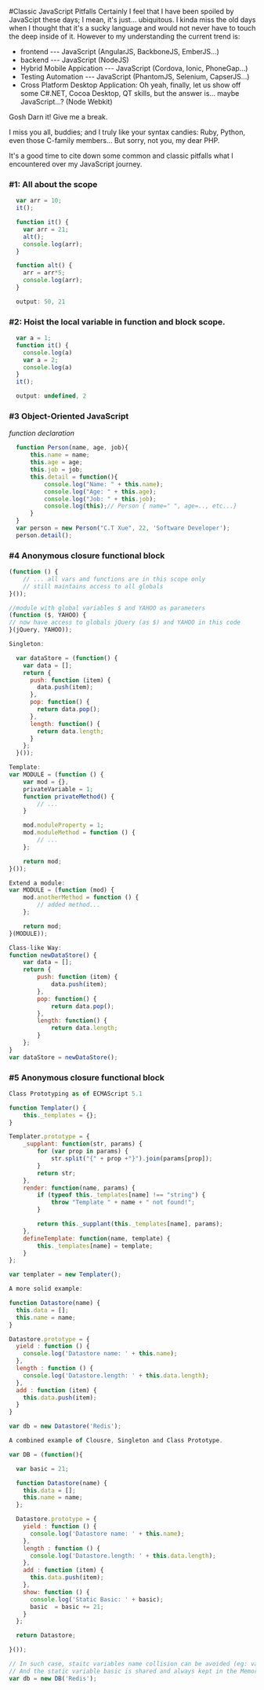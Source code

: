 #Classic JavaScript Pitfalls
Certainly I feel that I have been spoiled by JavaScipt these days; I mean, it's just... ubiquitous. I kinda miss the old days when I thought that it's a sucky language and would not never have to touch the deep inside of it. However to my understanding the current trend is:
- frontend --- JavaScript (AngularJS, BackboneJS, EmberJS...)
- backend --- JavaScript (NodeJS)
- Hybrid Mobile Appication --- JavaScript (Cordova, Ionic, PhoneGap...)
- Testing Automation --- JavaScript (PhantomJS, Selenium, CapserJS...)
- Cross Platform Desktop Application: Oh yeah, finally, let us show off some C#.NET, Cocoa Desktop, QT skills, but the answer is... maybe JavaScript...? (Node Webkit)

Gosh Darn it! Give me a break.

I miss you all, buddies; and I truly like your syntax candies: Ruby, Python, even those C-family members... But sorry, not you, my dear PHP.

It's a good time to cite down some common and classic pitfalls what I encountered over my JavaScript journey.

### #1: All about the scope
```javascript
  var arr = 10;
  it();

  function it() {
    var arr = 21;
    alt();
    console.log(arr);
  }

  function alt() {
    arr = arr*5;
    console.log(arr);
  }

  output: 50, 21
```

### #2: Hoist the local variable in function and block scope.
```javascript
  var a = 1;
  function it() {
    console.log(a)
    var a = 2;
    console.log(a)
  }
  it();

  output: undefined, 2

```

### #3 Object-Oriented JavaScript

*function declaration*
```javascript
  function Person(name, age, job){
      this.name = name;
      this.age = age;
      this.job = job;
      this.detail = function(){
          console.log("Name: " + this.name);
          console.log("Age: " + this.age);
          console.log("Job: " + this.job);
          console.log(this);// Person { name=" ", age=.., etc...}
      }
  }
  var person = new Person("C.T Xue", 22, 'Software Developer');
  person.detail();

```

### #4 Anonymous closure functional block
```javascript
(function () {
    // ... all vars and functions are in this scope only
    // still maintains access to all globals
}());

//module with global variables $ and YAHOO as parameters
(function ($, YAHOO) {
// now have access to globals jQuery (as $) and YAHOO in this code
}(jQuery, YAHOO));

Singleton:

  var dataStore = (function() {
    var data = [];
    return {
      push: function (item) {
        data.push(item);
      },
      pop: function() {
        return data.pop();
      },
      length: function() {
        return data.length;
      }
    };
  }());

Template:
var MODULE = (function () {
    var mod = {},
    privateVariable = 1;
    function privateMethod() {
        // ...
    }

    mod.moduleProperty = 1;
    mod.moduleMethod = function () {
        // ...
    };

    return mod;
}());

Extend a module:
var MODULE = (function (mod) {
    mod.anotherMethod = function () {
        // added method...
    };

    return mod;
}(MODULE));

Class-like Way:
function newDataStore() {
    var data = [];
    return {
        push: function (item) {
            data.push(item);
        },
        pop: function() {
            return data.pop();
        },
        length: function() {
            return data.length;
        }
    };
}
var dataStore = newDataStore();
```

### #5 Anonymous closure functional block
```javascript
Class Prototyping as of ECMAScript 5.1

function Templater() {
    this._templates = {};
}

Templater.prototype = {
    _supplant: function(str, params) {
        for (var prop in params) {
            str.split("{" + prop +"}").join(params[prop]);
        }
        return str;
    },
    render: function(name, params) {
        if (typeof this._templates[name] !== "string") {
            throw "Template " + name + " not found!";
        }

        return this._supplant(this._templates[name], params);
    },
    defineTemplate: function(name, template) {
        this._templates[name] = template;
    }
};

var templater = new Templater();

A more solid example:

function Datastore(name) {
  this.data = [];
  this.name = name;
}

Datastore.prototype = {
  yield : function () {
    console.log('Datastore name: ' + this.name);
  },
  length : function () {
    console.log('Datastore.length: ' + this.data.length);
  },
  add : function (item) {
    this.data.push(item);
  }
}

var db = new Datastore('Redis');

A combined example of Clousre, Singleton and Class Prototype.

var DB = (function(){

  var basic = 21;

  function Datastore(name) {
    this.data = [];
    this.name = name;
  };

  Datastore.prototype = {
    yield : function () {
      console.log('Datastore name: ' + this.name);
    },
    length : function () {
      console.log('Datastore.length: ' + this.data.length);
    },
    add : function (item) {
      this.data.push(item);
    },
    show: function () {
      console.log('Static Basic: ' + basic);
      basic  = basic += 21;
    }
  };

  return Datastore;

}());

// In such case, staitc variables name collision can be avoided (eg: var basic)
// And the static variable basic is shared and always kept in the Memory
var db = new DB('Redis');

```












